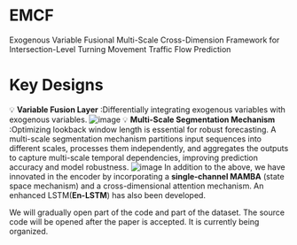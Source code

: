 # **EMCF**
Exogenous Variable Fusional Multi-Scale Cross-Dimension Framework for Intersection-Level Turning Movement Traffic Flow Prediction
# Key Designs
:bulb: **Variable Fusion Layer** :Differentially integrating exogenous variables with exogenous variables.
![image](https://github.com/user-attachments/assets/537b6517-4410-488f-96f6-89c432d42f0f)
:bulb: **Multi-Scale Segmentation Mechanism** :Optimizing lookback window length is essential for robust forecasting.
A multi-scale segmentation mechanism partitions input sequences into different scales, processes them independently, 
and aggregates the outputs to capture multi-scale temporal dependencies, improving prediction accuracy and model robustness.
![image](https://github.com/user-attachments/assets/9f54601e-d04f-4851-be93-f72b869d3b30)
In addition to the above, we have innovated in the encoder by incorporating a **single-channel MAMBA** (state space mechanism) and a cross-dimensional attention mechanism. An enhanced LSTM(**En-LSTM**) has also been developed.

We will gradually open part of the code and part of the dataset. The source code will be opened after the paper is accepted. It is currently being organized.
